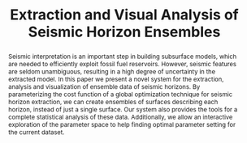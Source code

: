 ---
layout: publication
title: "Extraction and Visual Analysis of Seismic Horizon Ensembles"
key: 2013_eurographics
type: inproceedings
shortname: 
image:
image_large:

authors:
- hollt
- Guoning Chen
- Charles D. Hansen
- hadwiger

journal: Eurographics (short papers)
jourunal-short: Eurographics
page_start: 69
page_end: 72
volume: 
issue: 
year: 2013
award: 

doi: 10.2312/conf/EG2013/short/069-072
pdf: 2013_eurographics.pdf
poster:
video:

code:

supplements:
  - name: Slides
    link: 2013_eurographics_slides.pdf
    icon: powerpoint
  - name: Video
    abslink: https://vimeo.com/58976344
    icon: video

abstract: "Seismic interpretation is an important step in building subsurface models, which are needed to efficiently exploit fossil fuel reservoirs. However, seismic features are seldom unambiguous, resulting in a high degree of uncertainty in the extracted model. In this paper we present a novel system for the extraction, analysis and visualization of ensemble data of seismic horizons. By parameterizing the cost function of a global optimization technique for seismic horizon extraction, we can create ensembles of surfaces describing each horizon, instead of just a single surface. Our system also provides the tools for a complete statistical analysis of these data. Additionally, we allow an interactive exploration of the parameter space to help finding optimal parameter setting for the current dataset."

---